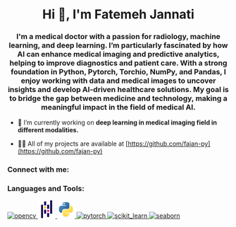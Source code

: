 <h1 align="center">Hi 👋, I'm Fatemeh Jannati</h1>
<h3 align="center">I'm a medical doctor with a passion for radiology, machine learning, and deep learning. I’m particularly fascinated by how AI can enhance medical imaging and predictive analytics, helping to improve diagnostics and patient care. With a strong foundation in Python, Pytorch, Torchio, NumPy, and Pandas, I enjoy working with data and medical images to uncover insights and develop AI-driven healthcare solutions. My goal is to bridge the gap between medicine and technology, making a meaningful impact in the field of medical AI.</h3>

- 🔭 I’m currently working on **deep learning in medical imaging field in different modalities.**

- 👨‍💻 All of my projects are available at [https://github.com/fajan-py](https://github.com/fajan-py)

<h3 align="left">Connect with me:</h3>
<p align="left">
</p>

<h3 align="left">Languages and Tools:</h3>
<p align="left"> <a href="https://opencv.org/" target="_blank" rel="noreferrer"> <img src="https://www.vectorlogo.zone/logos/opencv/opencv-icon.svg" alt="opencv" width="40" height="40"/> </a> <a href="https://pandas.pydata.org/" target="_blank" rel="noreferrer"> <img src="https://raw.githubusercontent.com/devicons/devicon/2ae2a900d2f041da66e950e4d48052658d850630/icons/pandas/pandas-original.svg" alt="pandas" width="40" height="40"/> </a> <a href="https://www.python.org" target="_blank" rel="noreferrer"> <img src="https://raw.githubusercontent.com/devicons/devicon/master/icons/python/python-original.svg" alt="python" width="40" height="40"/> </a> <a href="https://pytorch.org/" target="_blank" rel="noreferrer"> <img src="https://www.vectorlogo.zone/logos/pytorch/pytorch-icon.svg" alt="pytorch" width="40" height="40"/> </a> <a href="https://scikit-learn.org/" target="_blank" rel="noreferrer"> <img src="https://upload.wikimedia.org/wikipedia/commons/0/05/Scikit_learn_logo_small.svg" alt="scikit_learn" width="40" height="40"/> </a> <a href="https://seaborn.pydata.org/" target="_blank" rel="noreferrer"> <img src="https://seaborn.pydata.org/_images/logo-mark-lightbg.svg" alt="seaborn" width="40" height="40"/> </a> </p>

